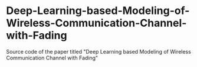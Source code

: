 # Deep-Learning-based-Modeling-of-Wireless-Communication-Channel-with-Fading
Source code of the paper titled "Deep Learning based Modeling of Wireless Communication Channel with Fading"
